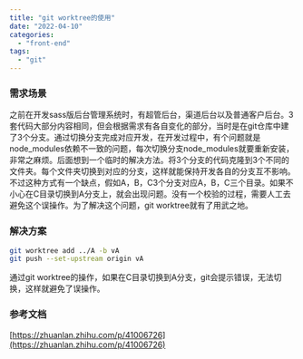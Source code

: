 ```yaml
---
title: "git worktree的使用"
date: "2022-04-10"
categories: 
  - "front-end"
tags: 
  - "git"
---
```


### 需求场景

之前在开发sass版后台管理系统时，有超管后台，渠道后台以及普通客户后台。3套代码大部分内容相同，但会根据需求有各自变化的部分，当时是在git仓库中建了3个分支。通过切换分支完成对应开发，在开发过程中，有个问题就是node\_modules依赖不一致的问题，每次切换分支node\_modules就要重新安装，非常之麻烦。后面想到一个临时的解决方法。将3个分支的代码克隆到3个不同的文件夹。每个文件夹切换到对应的分支，这样就能保持开发各自的分支互不影响。不过这种方式有一个缺点，假如A，B，C3个分支对应A，B，C三个目录。如果不小心在C目录切换到A分支上，就会出现问题。没有一个校验的过程，需要人工去避免这个误操作。为了解决这个问题，git worktree就有了用武之地。

### 解决方案

```bash
git worktree add ../A -b vA
git push --set-upstream origin vA
```

通过git worktree的操作，如果在C目录切换到A分支，git会提示错误，无法切换，这样就避免了误操作。

### 参考文档

[https://zhuanlan.zhihu.com/p/41006726](https://zhuanlan.zhihu.com/p/41006726)
